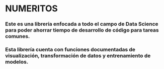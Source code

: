 # NUMERITOS

### Este es una librería enfocada a todo el campo de Data Science para poder ahorrar tiempo de desarrollo de código para tareas comunes.

### Esta librería cuenta con funciones documentadas de visualización, transformación de datos y entrenamiento de modelos.

